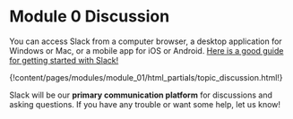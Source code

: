 # Module 0 Discussion

You can access Slack from a computer browser, a desktop application for
Windows or Mac, or a mobile app for iOS or Android. [Here is a good guide
for getting started with Slack!](https://get.slack.help/hc/en-us/articles/218080037-Getting-started-for-new-users)

{!content/pages/modules/module_01/html_partials/topic_discussion.html!}

Slack will be our **primary communication platform** for discussions and
asking questions. If you have any trouble or want some help, let us know!